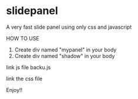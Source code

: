 # slidepanel
A very fast slide panel using only css and javascript

HOW TO USE

1) Create div named "mypanel" in your body
2) Create div named "shadow" in your body

link js file backu.js

link the css file

Enjoy!!
